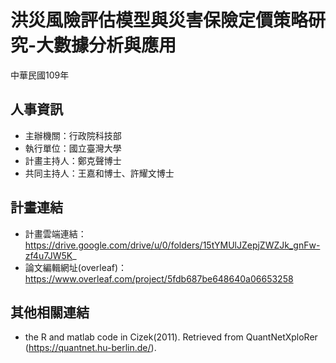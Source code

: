 # 洪災風險評估模型與災害保險定價策略研究-大數據分析與應用
中華民國109年

## 人事資訊
+ 主辦機關：行政院科技部 <br>
+ 執行單位：國立臺灣大學 <br>
+ 計畫主持人：鄭克聲博士 <br>
+ 共同主持人：王嘉和博士、許耀文博士 <br>

## 計畫連結
+ 計畫雲端連結：https://drive.google.com/drive/u/0/folders/15tYMUlJZepjZWZJk_gnFw-zf4u7JW5K_ <br>
+ 論文編輯網址(overleaf)：https://www.overleaf.com/project/5fdb687be648640a06653258 <br>

## 其他相關連結
+ the R and matlab code in Cizek(2011). Retrieved from QuantNetXploRer (https://quantnet.hu-berlin.de/).
